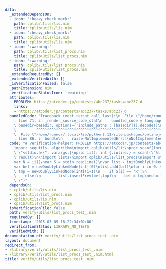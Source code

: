 ```yaml
---
data:
  _extendedDependsOn:
  - icon: ':heavy_check_mark:'
    path: cplib/utils/lis.nim
    title: cplib/utils/lis.nim
  - icon: ':heavy_check_mark:'
    path: cplib/utils/lis.nim
    title: cplib/utils/lis.nim
  - icon: ':warning:'
    path: cplib/utils/list_procs.nim
    title: cplib/utils/list_procs.nim
  - icon: ':warning:'
    path: cplib/utils/list_procs.nim
    title: cplib/utils/list_procs.nim
  _extendedRequiredBy: []
  _extendedVerifiedWith: []
  _isVerificationFailed: false
  _pathExtension: nim
  _verificationStatusIcon: ':warning:'
  attributes:
    PROBLEM: https://atcoder.jp/contests/abc237/tasks/abc237_d
    links:
    - https://atcoder.jp/contests/abc237/tasks/abc237_d
  bundledCode: "Traceback (most recent call last):\n  File \"/home/runner/.local/lib/python3.12/site-packages/onlinejudge_verify/documentation/build.py\"\
    , line 71, in _render_source_code_stat\n    bundled_code = language.bundle(stat.path,\
    \ basedir=basedir, options={'include_paths': [basedir]}).decode()\n          \
    \         ^^^^^^^^^^^^^^^^^^^^^^^^^^^^^^^^^^^^^^^^^^^^^^^^^^^^^^^^^^^^^^^^^^^^^^^^^^^^^^^^^\n\
    \  File \"/home/runner/.local/lib/python3.12/site-packages/onlinejudge_verify/languages/nim.py\"\
    , line 86, in bundle\n    raise NotImplementedError\nNotImplementedError\n"
  code: "# verification-helper: PROBLEM https://atcoder.jp/contests/abc237/tasks/abc237_d\n\
    import sequtils, algorithm\nimport cplib/utils/lis\nproc scanf(formatstr: cstring){.header:\
    \ \"<stdio.h>\", varargs.}\nproc ii(): int {.inline.} = scanf(\"%lld\\n\", addr\
    \ result)\n\nimport lists\nimport cplib/utils/list_procs\nimport strutils\n\n\
    var N = ii()\nvar S = stdin.readLine()\nvar list = initDoublyLinkedList[int]()\n\
    var bef = newDoublyLinkedNode[int](0)\nlist.add(bef)\nfor i in 0..<N:\n    var\
    \ tmp = newDoublyLinkedNode[int](i+1)\n    if S[i] == 'R':\n        list.insert(bef,tmp)\n\
    \    else:\n        list.insertPrev(bef,tmp)\n    bef = tmp\necho list.toseq().join(\"\
    \ \")"
  dependsOn:
  - cplib/utils/lis.nim
  - cplib/utils/list_procs.nim
  - cplib/utils/lis.nim
  - cplib/utils/list_procs.nim
  isVerificationFile: false
  path: verify/utils/list_procs_test_.nim
  requiredBy: []
  timestamp: '2025-03-09 18:22:34+09:00'
  verificationStatus: LIBRARY_NO_TESTS
  verifiedWith: []
documentation_of: verify/utils/list_procs_test_.nim
layout: document
redirect_from:
- /library/verify/utils/list_procs_test_.nim
- /library/verify/utils/list_procs_test_.nim.html
title: verify/utils/list_procs_test_.nim
---
```

